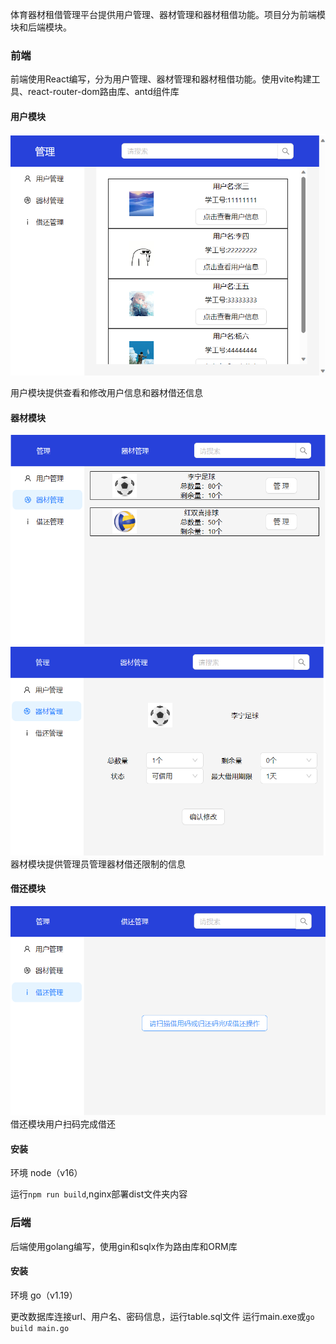 体育器材租借管理平台提供用户管理、器材管理和器材租借功能。项目分为前端模块和后端模块。
### 前端

前端使用React编写，分为用户管理、器材管理和器材租借功能。使用vite构建工具、react-router-dom路由库、antd组件库

#### 用户模块

![img.png](public/img_1.png)

用户模块提供查看和修改用户信息和器材借还信息

#### 器材模块

![img.png](public/img_2.png)
![img.png](public/img_3.png)
器材模块提供管理员管理器材借还限制的信息

#### 借还模块

![img.png](public/img_4.png)
借还模块用户扫码完成借还

#### 安装

环境 node（v16）

运行`npm run build`,nginx部署dist文件夹内容

### 后端

后端使用golang编写，使用gin和sqlx作为路由库和ORM库

#### 安装

环境 go（v1.19）

更改数据库连接url、用户名、密码信息，运行table.sql文件
运行main.exe或`go build main.go`
